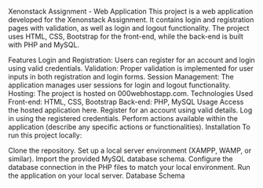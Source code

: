 Xenonstack Assignment - Web Application
This project is a web application developed for the Xenonstack Assignment. It contains login and registration pages with validation, as well as login and logout functionality. The project uses HTML, CSS, Bootstrap for the front-end, while the back-end is built with PHP and MySQL.

Features
Login and Registration: Users can register for an account and login using valid credentials.
Validation: Proper validation is implemented for user inputs in both registration and login forms.
Session Management: The application manages user sessions for login and logout functionality.
Hosting: The project is hosted on 000webhostapp.com.
Technologies Used
Front-end: HTML, CSS, Bootstrap
Back-end: PHP, MySQL
Usage
Access the hosted application here.
Register for an account using valid details.
Log in using the registered credentials.
Perform actions available within the application (describe any specific actions or functionalities).
Installation
To run this project locally:

Clone the repository.
Set up a local server environment (XAMPP, WAMP, or similar).
Import the provided MySQL database schema.
Configure the database connection in the PHP files to match your local environment.
Run the application on your local server.
Database Schema


